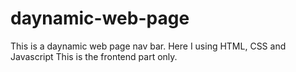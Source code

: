 # daynamic-web-page 
This is a daynamic web page nav bar.
Here I using HTML, CSS and Javascript 
This is the  frontend part only.
